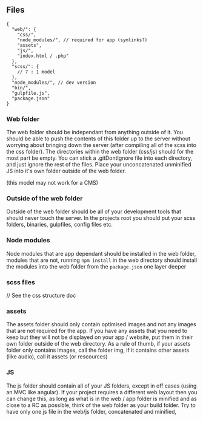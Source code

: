 ## Files

```
{
  "web/": {
    "css/",
    "node_modules/", // required for app (symlinks?)
    "assets",
    "js/",
    "index.html / .php"
  },
  "scss/": {
    // 7 : 1 model
  },
  "node_modules/", // dev version
  "bin/",
  "gulpfile.js",
  "package.json"
}
```
### Web folder

The web folder should be independant from anything outside of it.
You should be able to push the contents of this folder up to the server without worrying about bringing down the server
(after compiling all of the scss into the css folder). The directories within the web folder (css/js) should for the most part be empty.
You can stick a .gitDontIgnore file into each directory, and just ignore the rest of the files.
Place your unconcatenated unminified JS into it's own folder outside of the web folder.

(this model may not work for a CMS)


### Outside of the web folder

Outside of the web folder should be all of your development tools that should never touch the server.
In the projects root you should put your scss folders, binaries, gulpfiles, config files etc.

### Node modules

Node modules that are app dependant should be installed in the web folder, modules that are not, running
`npm install` in the web directory should install the modules into the web folder from the `package.json`
one layer deeper

### scss files

// See the css structure doc

### assets

The assets folder should only contain optimised images and not any images that are not required for the app. If you have any
assets that you need to keep but they will not be displayed on your app / website, put them in their own folder outside of the web directory.
As a rule of thumb, if your assets folder only contains images, call the folder img, if it contains other assets (like audio), call it assets (or rescources)

### JS

The js folder should contain all of your JS folders, except in off cases (using an MVC like angular). If your project requires a different web layout
then you can change this, as long as what is in the web / app folder is minified and as close to a RC as possible, think of the web folder as your build folder.
Try to have only one js file in the web/js folder, concatenated and minified,

